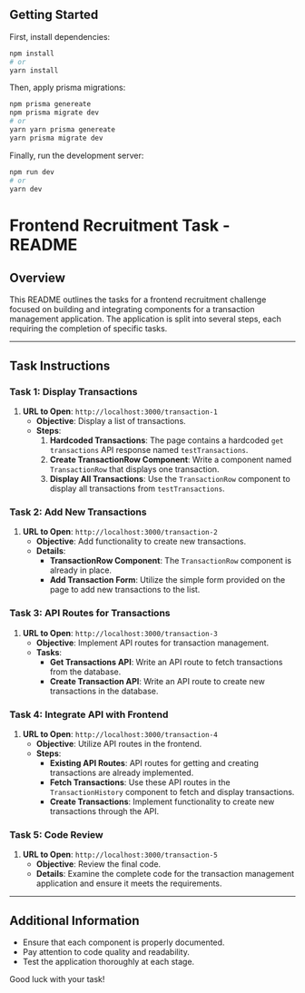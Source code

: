 ## Getting Started

First, install dependencies:

```bash
npm install
# or
yarn install
```

Then, apply prisma migrations:

```bash
npm prisma genereate
npm prisma migrate dev 
# or
yarn yarn prisma genereate
yarn prisma migrate dev
```

Finally, run the development server:

```bash
npm run dev
# or
yarn dev
```

# Frontend Recruitment Task - README

## Overview
This README outlines the tasks for a frontend recruitment challenge focused on building and integrating components for a transaction management application. The application is split into several steps, each requiring the completion of specific tasks.

---

## Task Instructions

### Task 1: Display Transactions
1. **URL to Open**: `http://localhost:3000/transaction-1`
    - **Objective**: Display a list of transactions.
    - **Steps**:
        1. **Hardcoded Transactions**: The page contains a hardcoded `get transactions` API response named `testTransactions`.
        2. **Create TransactionRow Component**: Write a component named `TransactionRow` that displays one transaction.
        3. **Display All Transactions**: Use the `TransactionRow` component to display all transactions from `testTransactions`.

### Task 2: Add New Transactions
1. **URL to Open**: `http://localhost:3000/transaction-2`
    - **Objective**: Add functionality to create new transactions.
    - **Details**:
        - **TransactionRow Component**: The `TransactionRow` component is already in place.
        - **Add Transaction Form**: Utilize the simple form provided on the page to add new transactions to the list.

### Task 3: API Routes for Transactions
1. **URL to Open**: `http://localhost:3000/transaction-3`
    - **Objective**: Implement API routes for transaction management.
    - **Tasks**:
        - **Get Transactions API**: Write an API route to fetch transactions from the database.
        - **Create Transaction API**: Write an API route to create new transactions in the database.

### Task 4: Integrate API with Frontend
1. **URL to Open**: `http://localhost:3000/transaction-4`
    - **Objective**: Utilize API routes in the frontend.
    - **Steps**:
        - **Existing API Routes**: API routes for getting and creating transactions are already implemented.
        - **Fetch Transactions**: Use these API routes in the `TransactionHistory` component to fetch and display transactions.
        - **Create Transactions**: Implement functionality to create new transactions through the API.

### Task 5: Code Review
1. **URL to Open**: `http://localhost:3000/transaction-5`
    - **Objective**: Review the final code.
    - **Details**: Examine the complete code for the transaction management application and ensure it meets the requirements.

---

## Additional Information
- Ensure that each component is properly documented.
- Pay attention to code quality and readability.
- Test the application thoroughly at each stage.

Good luck with your task!
